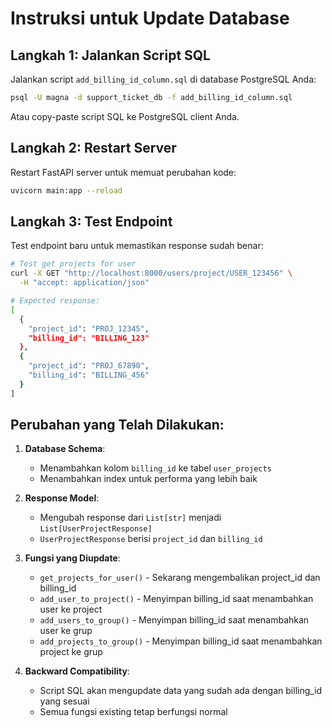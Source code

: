# Instruksi untuk Update Database

## Langkah 1: Jalankan Script SQL
Jalankan script `add_billing_id_column.sql` di database PostgreSQL Anda:

```bash
psql -U magna -d support_ticket_db -f add_billing_id_column.sql
```

Atau copy-paste script SQL ke PostgreSQL client Anda.

## Langkah 2: Restart Server
Restart FastAPI server untuk memuat perubahan kode:

```bash
uvicorn main:app --reload
```

## Langkah 3: Test Endpoint
Test endpoint baru untuk memastikan response sudah benar:

```bash
# Test get projects for user
curl -X GET "http://localhost:8000/users/project/USER_123456" \
  -H "accept: application/json"

# Expected response:
[
  {
    "project_id": "PROJ_12345",
    "billing_id": "BILLING_123"
  },
  {
    "project_id": "PROJ_67890", 
    "billing_id": "BILLING_456"
  }
]
```

## Perubahan yang Telah Dilakukan:

1. **Database Schema**: 
   - Menambahkan kolom `billing_id` ke tabel `user_projects`
   - Menambahkan index untuk performa yang lebih baik

2. **Response Model**: 
   - Mengubah response dari `List[str]` menjadi `List[UserProjectResponse]`
   - `UserProjectResponse` berisi `project_id` dan `billing_id`

3. **Fungsi yang Diupdate**:
   - `get_projects_for_user()` - Sekarang mengembalikan project_id dan billing_id
   - `add_user_to_project()` - Menyimpan billing_id saat menambahkan user ke project
   - `add_users_to_group()` - Menyimpan billing_id saat menambahkan user ke grup
   - `add_projects_to_group()` - Menyimpan billing_id saat menambahkan project ke grup

4. **Backward Compatibility**:
   - Script SQL akan mengupdate data yang sudah ada dengan billing_id yang sesuai
   - Semua fungsi existing tetap berfungsi normal
